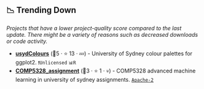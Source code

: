 ## 📉 Trending Down

_Projects that have a lower project-quality score compared to the last update. There might be a variety of reasons such as decreased downloads or code activity._

- <b><a href="https://github.com/Sydney-Informatics-Hub/usydColours">usydColours</a></b> (🥇5 ·  ⭐ 13 · 💤) - University of Sydney colour palettes for ggplot2. <code>❗Unlicensed</code> <code>📊R</code>
- <b><a href="https://github.com/considineyang/COMP5328_assignment">COMP5328_assignment</a></b> (🥇3 ·  ⭐ 1 · 💀) - COMP5328 advanced machine learning in university of sydney assignments. <code><a href="http://bit.ly/3nYMfla">Apache-2</a></code>

